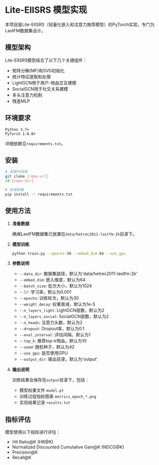 # Lite-EIISRS 模型实现

本项目是Lite-EIISRS（轻量化嵌入和注意力推荐模型）的PyTorch实现，专门为LastFM数据集设计。

## 模型架构

Lite-EIISRS模型结合了以下几个关键组件：
- 矩阵分解(MF)和SVD初始化
- 统计特征提取和处理
- LightGCN用于用户-物品交互建模
- SocialGCN用于社交关系建模
- 多头注意力机制
- 残差MLP

## 环境要求

```
Python 3.7+
PyTorch 1.8.0+
```

详细依赖见`requirements.txt`。

## 安装

```bash
# 克隆代码库
git clone [repo-url]
cd [repo-dir]

# 安装依赖
pip install -r requirements.txt
```

## 使用方法

1. **准备数据**

   确保LastFM数据集已放置在`data/hetrec2011-lastfm-2k`目录下。

2. **模型训练**

   ```bash
   python train.py --epochs 30 --embed_dim 64 --use_gpu
   ```

3. **参数说明**

   - `--data_dir`: 数据集路径，默认为'data/hetrec2011-lastfm-2k'
   - `--embed_dim`: 嵌入维度，默认为64
   - `--batch_size`: 批次大小，默认为1024
   - `--lr`: 学习率，默认为0.001
   - `--epochs`: 训练轮次，默认为30
   - `--weight_decay`: 权重衰减，默认为1e-5
   - `--n_layers_light`: LightGCN层数，默认为2
   - `--n_layers_social`: SocialGCN层数，默认为2
   - `--n_heads`: 注意力头数，默认为2
   - `--dropout`: Dropout率，默认为0.1
   - `--eval_interval`: 评估间隔，默认为1
   - `--top_k`: 推荐top-k物品，默认为10
   - `--seed`: 随机种子，默认为42
   - `--use_gpu`: 是否使用GPU
   - `--output_dir`: 输出目录，默认为'output'

4. **输出说明**

   训练结果会保存在`output`目录下，包括：
   - 模型权重文件 `model.pt`
   - 训练过程指标图表 `metrics_epoch_*.png`
   - 实验结果记录 `results.txt`

## 指标评估

模型使用以下指标进行评估：
- Hit Ratio@K (HR@K)
- Normalized Discounted Cumulative Gain@K (NDCG@K)
- Precision@K
- Recall@K 